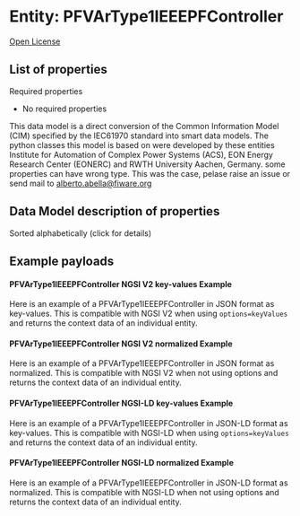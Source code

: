 Entity: PFVArType1IEEEPFController  
==================================  
[Open License](https://github.com/smart-data-models//dataModel.EnergyCIM/blob/master/PFVArType1IEEEPFController/LICENSE.md)  

## List of properties  

Required properties  
- No required properties    
This data model is a direct conversion of the Common Information Model (CIM) specified by the IEC61970 standard into smart data models. The python classes this model is based on were developed by these entities Institute for Automation of Complex Power Systems (ACS), EON Energy Research Center (EONERC) and RWTH University Aachen, Germany. some properties can have wrong type. This was the case, pelase raise an issue or send mail to alberto.abella@fiware.org  
## Data Model description of properties  
Sorted alphabetically (click for details)  
## Example payloads    
#### PFVArType1IEEEPFController NGSI V2 key-values Example    
Here is an example of a PFVArType1IEEEPFController in JSON format as key-values. This is compatible with NGSI V2 when  using `options=keyValues` and returns the context data of an individual entity.  
#### PFVArType1IEEEPFController NGSI V2 normalized Example    
Here is an example of a PFVArType1IEEEPFController in JSON format as normalized. This is compatible with NGSI V2 when not using options and returns the context data of an individual entity.  
#### PFVArType1IEEEPFController NGSI-LD key-values Example    
Here is an example of a PFVArType1IEEEPFController in JSON-LD format as key-values. This is compatible with NGSI-LD when  using `options=keyValues` and returns the context data of an individual entity.  
#### PFVArType1IEEEPFController NGSI-LD normalized Example    
Here is an example of a PFVArType1IEEEPFController in JSON-LD format as normalized. This is compatible with NGSI-LD when not using options and returns the context data of an individual entity.  
